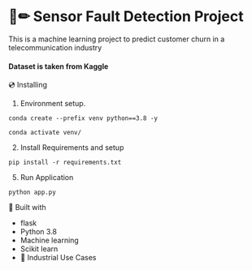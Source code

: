 # 📄✏ Sensor Fault Detection Project
This is a machine learning project to predict customer churn in a telecommunication industry

#### Dataset is taken from Kaggle

💿 Installing
1. Environment setup.
```
conda create --prefix venv python==3.8 -y
```
```
conda activate venv/
````
2. Install Requirements and setup
```
pip install -r requirements.txt
```
5. Run Application
```
python app.py
```

🔧 Built with
- flask
- Python 3.8
- Machine learning
- Scikit learn
- 🏦 Industrial Use Cases

